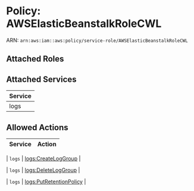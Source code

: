 # Policy: AWSElasticBeanstalkRoleCWL

ARN: `arn:aws:iam::aws:policy/service-role/AWSElasticBeanstalkRoleCWL`

## Attached Roles

## Attached Services

| Service |
|---------|
| logs |

## Allowed Actions

| Service | Action |
|:-------:|--------|

| `logs` | [logs:CreateLogGroup](../actions.md#logs:createloggroup) |

| `logs` | [logs:DeleteLogGroup](../actions.md#logs:deleteloggroup) |

| `logs` | [logs:PutRetentionPolicy](../actions.md#logs:putretentionpolicy) |
